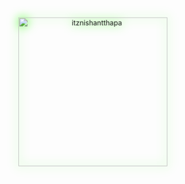 <p align="center">
  <p align="center">
  <a href="https://github.com/itznishantthapa">
    <img src="https://komarev.com/ghpvc/?username=itznishantthapa&label=Profile%20views&color=brightgreen&style=for-the-badge" 
         alt="itznishantthapa" 
         width="300" 
         style="filter: drop-shadow(0px 0px 10px #39FF14); animation: pulse 2s infinite;" />
  </a>
